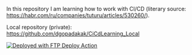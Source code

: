 In this repository I am learning how to work with CI/CD (literary source: https://habr.com/ru/companies/tuturu/articles/530260/).

Local repository (private): https://github.com/dgopadakak/CiCdLearning_Local

[<img alt="Deployed with FTP Deploy Action" src="https://img.shields.io/badge/Deployed With-FTP DEPLOY ACTION-%3CCOLOR%3E?style=for-the-badge&color=0077b6">](https://github.com/SamKirkland/FTP-Deploy-Action)
